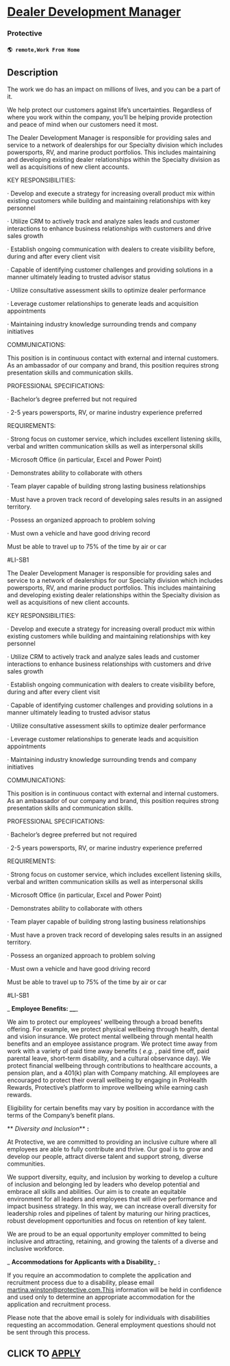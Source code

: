 # [Dealer Development Manager](https://www.remotewlb.com/apply/dealer-development-manager-129296)  
### Protective  
#### `🌎 remote,Work From Home`  

## Description

The work we do has an impact on millions of lives, and you can be a part of it.

We help protect our customers against life’s uncertainties. Regardless of where you work within the company, you’ll be helping provide protection and peace of mind when our customers need it most.

  

The Dealer Development Manager is responsible for providing sales and service to a network of dealerships for our Specialty division which includes powersports, RV, and marine product portfolios. This includes maintaining and developing existing dealer relationships within the Specialty division as well as acquisitions of new client accounts.

KEY RESPONSIBILITIES:

· Develop and execute a strategy for increasing overall product mix within existing customers while building and maintaining relationships with key personnel

· Utilize CRM to actively track and analyze sales leads and customer interactions to enhance business relationships with customers and drive sales growth

· Establish ongoing communication with dealers to create visibility before, during and after every client visit

· Capable of identifying customer challenges and providing solutions in a manner ultimately leading to trusted advisor status

· Utilize consultative assessment skills to optimize dealer performance

· Leverage customer relationships to generate leads and acquisition appointments

· Maintaining industry knowledge surrounding trends and company initiatives

COMMUNICATIONS:

This position is in continuous contact with external and internal customers. As an ambassador of our company and brand, this position requires strong presentation skills and communication skills.

PROFESSIONAL SPECIFICATIONS:

· Bachelor’s degree preferred but not required

· 2-5 years powersports, RV, or marine industry experience preferred

REQUIREMENTS:

· Strong focus on customer service, which includes excellent listening skills, verbal and written communication skills as well as interpersonal skills

· Microsoft Office (in particular, Excel and Power Point)

· Demonstrates ability to collaborate with others

· Team player capable of building strong lasting business relationships

· Must have a proven track record of developing sales results in an assigned territory.

· Possess an organized approach to problem solving

· Must own a vehicle and have good driving record

Must be able to travel up to 75% of the time by air or car

  

#LI-SB1

  

  

The Dealer Development Manager is responsible for providing sales and service to a network of dealerships for our Specialty division which includes powersports, RV, and marine product portfolios. This includes maintaining and developing existing dealer relationships within the Specialty division as well as acquisitions of new client accounts.

KEY RESPONSIBILITIES:

· Develop and execute a strategy for increasing overall product mix within existing customers while building and maintaining relationships with key personnel

· Utilize CRM to actively track and analyze sales leads and customer interactions to enhance business relationships with customers and drive sales growth

· Establish ongoing communication with dealers to create visibility before, during and after every client visit

· Capable of identifying customer challenges and providing solutions in a manner ultimately leading to trusted advisor status

· Utilize consultative assessment skills to optimize dealer performance

· Leverage customer relationships to generate leads and acquisition appointments

· Maintaining industry knowledge surrounding trends and company initiatives

COMMUNICATIONS:

This position is in continuous contact with external and internal customers. As an ambassador of our company and brand, this position requires strong presentation skills and communication skills.

PROFESSIONAL SPECIFICATIONS:

· Bachelor’s degree preferred but not required

· 2-5 years powersports, RV, or marine industry experience preferred

REQUIREMENTS:

· Strong focus on customer service, which includes excellent listening skills, verbal and written communication skills as well as interpersonal skills

· Microsoft Office (in particular, Excel and Power Point)

· Demonstrates ability to collaborate with others

· Team player capable of building strong lasting business relationships

· Must have a proven track record of developing sales results in an assigned territory.

· Possess an organized approach to problem solving

· Must own a vehicle and have good driving record

Must be able to travel up to 75% of the time by air or car

  

#LI-SB1

  

  

 _ **Employee Benefits: __**_

We aim to protect our employees' wellbeing through a broad benefits offering. For example, we protect physical wellbeing through health, dental and vision insurance. We protect mental wellbeing through mental health benefits and an employee assistance program. We protect time away from work with a variety of paid time away benefits ( _e.g._ , paid time off, paid parental leave, short-term disability, and a cultural observance day). We protect financial wellbeing through contributions to healthcare accounts, a pension plan, and a 401(k) plan with Company matching. All employees are encouraged to protect their overall wellbeing by engaging in ProHealth Rewards, Protective’s platform to improve wellbeing while earning cash rewards.

Eligibility for certain benefits may vary by position in accordance with the terms of the Company’s benefit plans.

  

 ** _Diversity and Inclusion_** **:**

At Protective, we are committed to providing an inclusive culture where all employees are able to fully contribute and thrive. Our goal is to grow and develop our people, attract diverse talent and support strong, diverse communities.

  

We support diversity, equity, and inclusion by working to develop a culture of inclusion and belonging led by leaders who develop potential and embrace all skills and abilities. Our aim is to create an equitable environment for all leaders and employees that will drive performance and impact business strategy. In this way, we can increase overall diversity for leadership roles and pipelines of talent by maturing our hiring practices, robust development opportunities and focus on retention of key talent.

  

We are proud to be an equal opportunity employer committed to being inclusive and attracting, retaining, and growing the talents of a diverse and inclusive workforce.

  

 _ **Accommodations for Applicants with a Disability**_ **:**

If you require an accommodation to complete the application and recruitment process due to a disability, please email martina.winston@protective.com.This information will be held in confidence and used only to determine an appropriate accommodation for the application and recruitment process.

Please note that the above email is solely for individuals with disabilities requesting an accommodation. General employment questions should not be sent through this process.

  
## CLICK TO [APPLY](https://www.remotewlb.com/apply/dealer-development-manager-129296)

